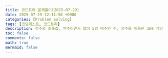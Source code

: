 ```yaml
---
title: 코드트리 문제풀이[2025-07-29]
date: 2025-07-29 12:11:50 +0900
categories: [Problem Solving]
tags: [코딩테스트, 코드트리]
description: 정수의 최솟값, 짝수이면서 합이 5의 배수인 수, 함수를 이용한 369 게임
toc: false
comments: false
math: true
mermaid: false
---
```



